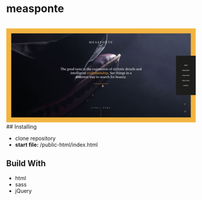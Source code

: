 # measponte

<br>
<img src="https://github.com/Nvagelis/measponte/blob/master/screenshot%20.png">
## Installing

* clone repository
* <b>start file:</b> /public-html/index.html

## Build With

* html
* sass
* jQuery





